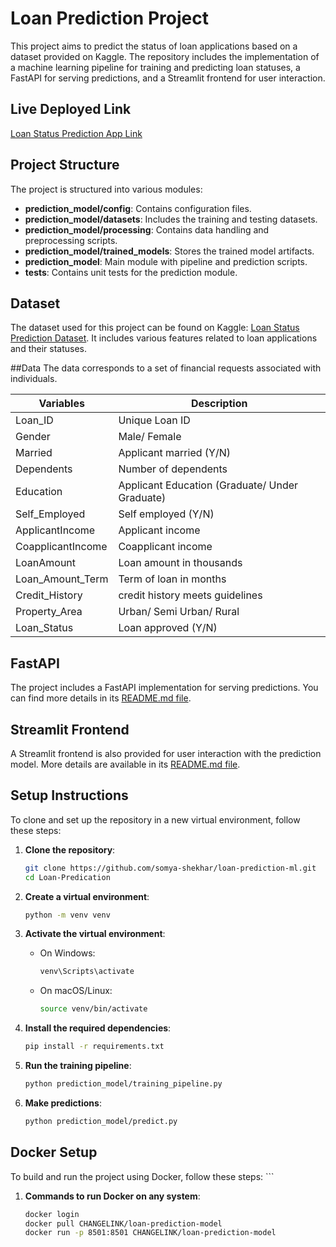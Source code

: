 
# Loan Prediction Project

This project aims to predict the status of loan applications based on a dataset provided on Kaggle. The repository includes the implementation of a machine learning pipeline for training and predicting loan statuses, a FastAPI for serving predictions, and a Streamlit frontend for user interaction.

## Live Deployed Link
[Loan Status Prediction App Link](https://loan-predication-changelink.streamlit.app/)


## Project Structure


The project is structured into various modules:

- **prediction_model/config**: Contains configuration files.
- **prediction_model/datasets**: Includes the training and testing datasets.
- **prediction_model/processing**: Contains data handling and preprocessing scripts.
- **prediction_model/trained_models**: Stores the trained model artifacts.
- **prediction_model**: Main module with pipeline and prediction scripts.
- **tests**: Contains unit tests for the prediction module.

## Dataset

The dataset used for this project can be found on Kaggle: [Loan Status Prediction Dataset](https://www.kaggle.com/datasets/bhavikjikadara/loan-status-prediction). It includes various features related to loan applications and their statuses.

##Data
The data corresponds to a set of financial requests associated with individuals. 

| Variables         | Description                                    |
|-------------------|------------------------------------------------|
| Loan_ID           | Unique Loan ID                                 |
| Gender            | Male/ Female                                   |
| Married           | Applicant married (Y/N)                        |
| Dependents        | Number of dependents                           |
| Education         | Applicant Education (Graduate/ Under Graduate) |
| Self_Employed     | Self employed (Y/N)                            |
| ApplicantIncome   | Applicant income                               |
| CoapplicantIncome | Coapplicant income                             |
| LoanAmount        | Loan amount in thousands                       |
| Loan_Amount_Term  | Term of loan in months                         |
| Credit_History    | credit history meets guidelines                |
| Property_Area     | Urban/ Semi Urban/ Rural                       |
| Loan_Status       | Loan approved (Y/N)                            |


## FastAPI

The project includes a FastAPI implementation for serving predictions. You can find more details in its [README.md file](https://github.com/CHANGELINK/Loan-Predication/blob/main/packaging-ml--model/Loan_pred_Api/Readme.md).

## Streamlit Frontend

A Streamlit frontend is also provided for user interaction with the prediction model. More details are available in its [README.md file](https://github.com/CHANGELINK/Loan-Predication/blob/main/packaging-ml--model/Loan_pred_frontend/Readme.md).

## Setup Instructions

To clone and set up the repository in a new virtual environment, follow these steps:

1. **Clone the repository**:
    ```sh
    git clone https://github.com/somya-shekhar/loan-prediction-ml.git
    cd Loan-Predication
    ```

2. **Create a virtual environment**:
    ```sh
    python -m venv venv
    ```

3. **Activate the virtual environment**:
    - On Windows:
        ```sh
        venv\Scripts\activate
        ```
    - On macOS/Linux:
        ```sh
        source venv/bin/activate
        ```

4. **Install the required dependencies**:
    ```sh
    pip install -r requirements.txt
    ```

5. **Run the training pipeline**:
    ```sh
    python prediction_model/training_pipeline.py
    ```

6. **Make predictions**:
    ```sh
    python prediction_model/predict.py
    ```

## Docker Setup

To build and run the project using Docker, follow these steps:
    ```

1. **Commands to run Docker on any system**:
    ```sh
    docker login
    docker pull CHANGELINK/loan-prediction-model
    docker run -p 8501:8501 CHANGELINK/loan-prediction-model
    ```
